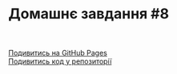 # Домашнє завдання #8<br><br>


[Подивитись на GitHub Pages](https://attygoit.github.io/goit-markup-hw-08/)<br>
[Подивитись код у репозиторії](https://github.com/attygoit/goit-markup-hw-08)
